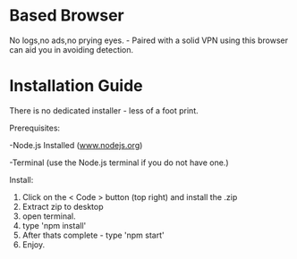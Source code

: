 # Based Browser

No logs,no ads,no prying eyes. - Paired with a solid VPN using this browser can aid you in avoiding detection.

# Installation Guide

There is no dedicated installer - less of a foot print. 

Prerequisites: 

-Node.js Installed (www.nodejs.org)

-Terminal (use the Node.js terminal if you do not have one.)

Install:
1. Click on the < Code > button (top right) and install the .zip
2. Extract zip to desktop
3. open terminal.
4. type 'npm install'
5. After thats complete - type 'npm start'
6. Enjoy.
